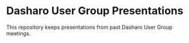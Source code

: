 # Dasharo User Group Presentations

This repository keeps presentations from past Dasharo User Group meetings.
